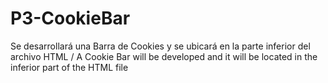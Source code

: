 # P3-CookieBar
Se desarrollará una Barra de Cookies y se ubicará en la parte inferior del archivo HTML  / A Cookie Bar will be developed and it will be located in the inferior part of the HTML file
